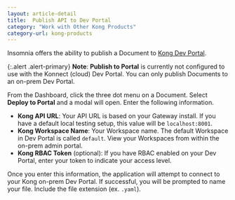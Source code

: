```yaml
---
layout: article-detail
title:  Publish API to Dev Portal
category: "Work with Other Kong Products"
category-url: kong-products
---
```


Insomnia offers the ability to publish a Document to [Kong Dev Portal](https://docs.konghq.com/enterprise/latest/developer-portal/).

{:.alert .alert-primary}
**Note**: **Publish to Portal** is currently not configured to use with the Konnect (cloud) Dev Portal. You can only publish Documents to an on-prem Dev Portal.

From the Dashboard, click the three dot menu on a Document. Select **Deploy to Portal** and a modal will open. Enter the following information.

* **Kong API URL**: Your API URL is based on your Gateway install. If you have a default local testing setup, this value will be `localhost:8001`.
* **Kong Workspace Name**: Your Workspace name. The default Workspace in Dev Portal is called `default`. View your Workspaces from within the on-prem admin portal.
* **Kong RBAC Token** (optional): If you have RBAC enabled on your Dev Portal, enter your token to indicate your access level.

Once you enter this information, the application will attempt to connect to your Kong on-prem Dev Portal. If successful, you will be prompted to name your file. Include the file extension (ex. `.yaml`).
